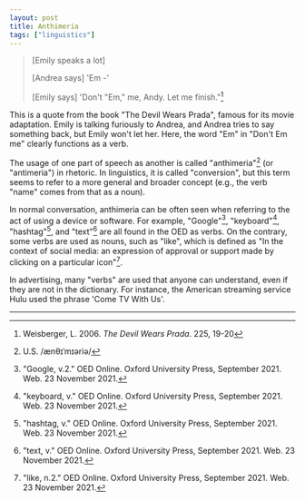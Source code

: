 ```yaml
---
layout: post
title: Anthimeria
tags: ["linguistics"]
---
```


> [Emily speaks a lot]
>
> [Andrea says] 'Em -'
>
> [Emily says] 'Don't "Em," me, Andy. Let me finish."[^quote]

This is a quote from the book "The Devil Wears Prada", famous for its movie adaptation. Emily is talking furiously to Andrea, and Andrea tries to say something back, but Emily won't let her. Here, the word "Em" in "Don't Em me" clearly functions as a verb.

The usage of one part of speech as another is called "anthimeria"[^anthimeria-pron] (or "antimeria") in rhetoric. In linguistics, it is called "conversion", but this term seems to refer to a more general and broader concept (e.g., the verb "name" comes from that as a noun).

In normal conversation, anthimeria can be often seen when referring to the act of using a device or software. For example, "Google"[^oed-Google], "keyboard"[^oed-keyboard], "hashtag"[^oed-hashtag], and "text"[^oed-text] are all found in the OED as verbs. On the contrary, some verbs are used as nouns, such as "like", which is defined as "In the context of social media: an expression of approval or support made by clicking on a particular icon"[^oed-like].

In advertising, many "verbs" are used that anyone can understand, even if they are not in the dictionary. For instance, the American streaming service Hulu used the phrase 'Come TV With Us'.

---

[^quote]: Weisberger, L. 2006. *The Devil Wears Prada*. 225, 19-20
[^anthimeria-pron]: U.S. /ænθɪˈmɪəriə/
[^oed-Google]: "Google, v.2." OED Online. Oxford University Press, September 2021. Web. 23 November 2021.
[^oed-keyboard]: "keyboard, v." OED Online. Oxford University Press, September 2021. Web. 23 November 2021.
[^oed-hashtag]: "hashtag, v." OED Online. Oxford University Press, September 2021. Web. 23 November 2021.
[^oed-text]: "text, v." OED Online. Oxford University Press, September 2021. Web. 23 November 2021.
[^oed-like]: "like, n.2." OED Online. Oxford University Press, September 2021. Web. 23 November 2021.